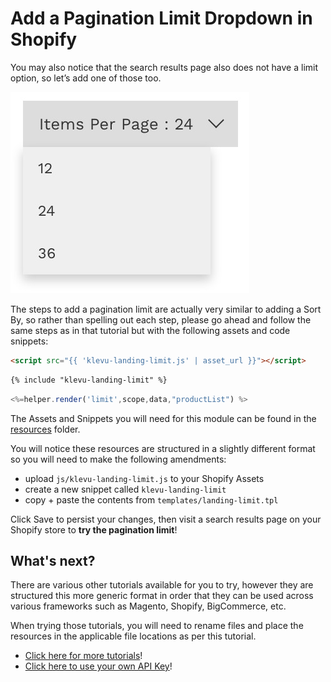 # Add a Pagination Limit Dropdown in Shopify

You may also notice that the search results page also does not have a limit option, so let’s add one of those too.

![Limit Dropdown](/getting-started/4-limit/images/limit-dropdown.jpg)

The steps to add a pagination limit are actually very similar to adding a Sort By,
so rather than spelling out each step, please go ahead and follow the same steps as
in that tutorial but with the following assets and code snippets:

```html
<script src="{{ 'klevu-landing-limit.js' | asset_url }}"></script>
```

```html
{% include "klevu-landing-limit" %}
```

```js
<%=helper.render('limit',scope,data,"productList") %>
```

The Assets and Snippets you will need for this module can be found
in the [resources](/getting-started/4-limit/resources) folder.

You will notice these resources are structured in a slightly different format
so you will need to make the following amendments:

- upload `js/klevu-landing-limit.js` to your Shopify Assets
- create a new snippet called `klevu-landing-limit`
- copy + paste the contents from `templates/landing-limit.tpl`

Click Save to persist your changes,
then visit a search results page on your Shopify store to **try the pagination limit**!

## What's next?

There are various other tutorials available for you to try,
however they are structured this more generic format in order
that they can be used across various frameworks such as Magento,
Shopify, BigCommerce, etc.

When trying those tutorials, you will need to rename files and place
the resources in the applicable file locations as per this tutorial.

- [Click here for more tutorials](/modules)!
- [Click here to use your own API Key](/getting-started/5-your-api-key/shopify)!
